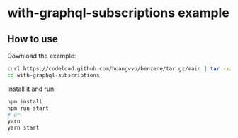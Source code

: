 # with-graphql-subscriptions example

## How to use

Download the example:

```bash
curl https://codeload.github.com/hoangvvo/benzene/tar.gz/main | tar -xz --strip=2 benzene-main/examples/with-graphql-subscriptions
cd with-graphql-subscriptions
```

Install it and run:

```bash
npm install
npm run start
# or
yarn
yarn start
```